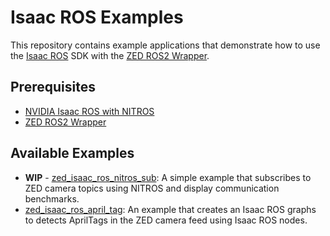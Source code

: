 # Isaac ROS Examples

This repository contains example applications that demonstrate how to use the [Isaac ROS](https://developer.nvidia.com/isaac-ros) SDK with the [ZED ROS2 Wrapper](https://github.com/stereolabs/zed-ros2-wrapper).

## Prerequisites

- [NVIDIA Isaac ROS with NITROS](https://docs.stereolabs.com/isaac-ros)
- [ZED ROS2 Wrapper](https://docs.stereolabs.com/ros2)

## Available Examples

- **WIP** - [zed_isaac_ros_nitros_sub](https://github.com/stereolabs/zed-ros2-examples/tree/main/isaac_ros/zed_isaac_ros_nitros_sub): A simple example that subscribes to ZED camera topics using NITROS and display communication benchmarks.
- [zed_isaac_ros_april_tag](https://github.com/stereolabs/zed-ros2-examples/tree/main/isaac_ros/zed_isaac_ros_april_tag): An example that creates an Isaac ROS graphs to detects AprilTags in the ZED camera feed using Isaac ROS nodes.


